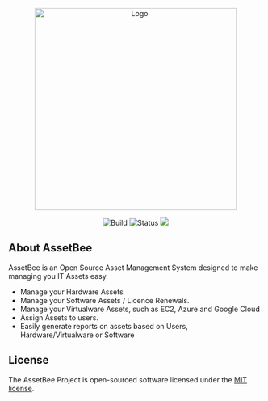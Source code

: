 <style>
img[src*='#center'] {
    display: block;
    margin: auto;
}
</style>
<p align="center"><a href="https://assetbee.software/" target="_blank"><img src="https://assetbee.software/assetbee_soon_logo.png" width="400" alt="Logo"></a></p>
<p align="center">
<img src="https://github.com/CloudTheWolf/AssetBee/actions/workflows/build.yml/badge.svg" alt="Build" />
<img src="https://img.shields.io/badge/Status-In%20Early%20Development-grey?labelColor=f0b51b&style=flat" alt="Status" />
<a href="https://opensource.org/licenses/MIT" target="_blank"><img src="https://img.shields.io/badge/License-MIT-96420e.svg" /></a>
</p>

## About AssetBee

AssetBee is an Open Source Asset Management System designed to make managing you IT Assets easy.

- Manage your Hardware Assets
- Manage your Software Assets / Licence Renewals.
- Manage your Virtualware Assets, such as EC2, Azure and Google Cloud
- Assign Assets to users.
- Easily generate reports on assets based on Users, Hardware/Virtualware or Software

## License

The AssetBee Project is open-sourced software licensed under the [MIT license](https://opensource.org/licenses/MIT).
